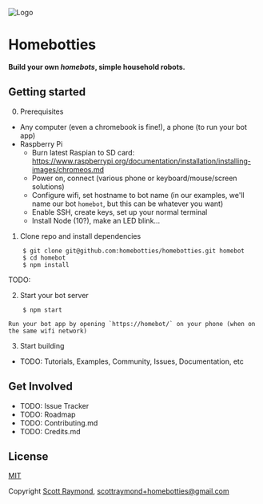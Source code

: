 ![Logo](https://homebotties.com/logo.svg)

# Homebotties

**Build your own <i>homebots</i>, simple household robots.**



## Getting started 

0. Prerequisites

  - Any computer (even a chromebook is fine!), a phone (to run your bot app)
  - Raspberry Pi 
    - Burn latest Raspian to SD card: https://www.raspberrypi.org/documentation/installation/installing-images/chromeos.md
    - Power on, connect (various phone or keyboard/mouse/screen solutions)
    - Configure wifi, set hostname to bot name (in our examples, we'll name our bot `homebot`, but this can be whatever you want)
    - Enable SSH, create keys, set up your normal terminal
    - Install Node (10?), make an LED blink...

1. Clone repo and install dependencies

```
    $ git clone git@github.com:homebotties/homebotties.git homebot
    $ cd homebot
    $ npm install
```
  TODO: 

2. Start your bot server
```
    $ npm start 
```

    Run your bot app by opening `https://homebot/` on your phone (when on the same wifi network)

3. Start building

  - TODO: Tutorials, Examples, Community, Issues, Documentation, etc


## Get Involved
- TODO: Issue Tracker
- TODO: Roadmap
- TODO: Contributing.md
- TODO: Credits.md

## License
[MIT](https://tldrlegal.com/license/mit-license)

Copyright [Scott Raymond](https://scottraymond.com/), scottraymond+homebotties@gmail.com
